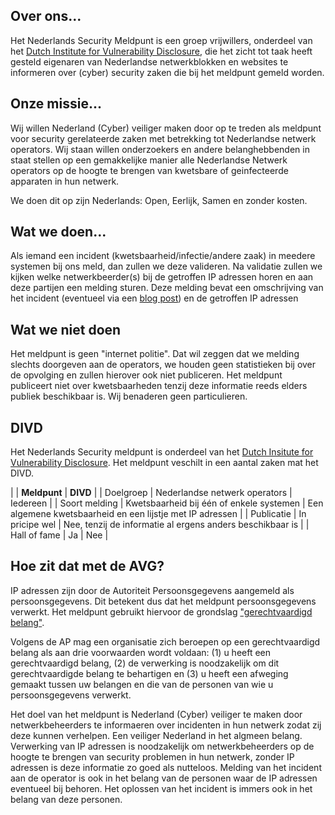 
## Over ons...

Het Nederlands Security Meldpunt is een groep vrijwillers, onderdeel van het [Dutch Institute for Vulnerability Disclosure](https://divd.nl), die het zicht tot taak heeft gesteld eigenaren van Nederlandse netwerkblokken en websites te informeren over (cyber) security zaken die bij het meldpunt gemeld worden.

## Onze missie...

Wij willen Nederland (Cyber) veiliger maken door op te treden als meldpunt voor security gerelateerde zaken met betrekking tot Nederlandse netwerk operators. Wij staan willen onderzoekers en andere belanghebbenden in staat stellen op een gemakkelijke manier alle Nederlandse Netwerk operators op de hoogte te brengen van kwetsbare of geinfecteerde apparaten in hun netwerk.

We doen dit op zijn Nederlands: Open, Eerlijk, Samen en zonder kosten.

## Wat we doen...

Als iemand een incident (kwetsbaarheid/infectie/andere zaak) in meedere systemen bij ons meld, dan zullen we deze valideren. Na validatie zullen we kijken welke netwerkbeerder(s) bij de getroffen IP adressen horen en aan deze partijen een melding sturen. Deze melding bevat een omschrijving van het incident (eventueel via een [blog post](/blog/)) en de getroffen IP adressen

## Wat we **niet** doen

Het meldpunt is geen "internet politie". Dat wil zeggen dat we melding slechts doorgeven aan de operators, we houden geen statistieken bij over de opvolging en zullen hierover ook niet publiceren. Het meldpunt publiceert niet over kwetsbaarheden tenzij deze informatie reeds elders publiek beschikbaar is.
Wij benaderen geen particulieren.

## DIVD

Het Nederlands Security meldpunt is onderdeel van het [Dutch Insitute for Vulnerability Disclosure](https://divd.nl). Het meldpunt veschilt in een aantal zaken mat het DIVD.

|                      | **Meldpunt**                             | **DIVD** |
| Doelgroep            | Nederlandse netwerk operators            | Iedereen |
| Soort melding        | Kwetsbaarheid bij één of enkele systemen | Een algemene kwetsbaarheid en een lijstje met IP adressen |
| Publicatie           | In pricipe wel                           | Nee, tenzij de informatie al ergens anders beschikbaar is |
| Hall of fame         | Ja                                       | Nee |

## Hoe zit dat met de AVG?

IP adressen zijn door de Autoriteit Persoonsgegevens aangemeld als persoonsgegevens. Dit betekent dus dat het meldpunt persoonsgegevens verwerkt. Het meldpunt gebruikt hiervoor de grondslag ["gerechtvaardigd belang"](https://autoriteitpersoonsgegevens.nl/nl/onderwerpen/algemene-informatie-avg/mag-u-persoonsgegevens-verwerken). 

Volgens de AP mag een organisatie zich beroepen op een gerechtvaardigd belang als aan drie voorwaarden wordt voldaan: 
(1) u heeft een gerechtvaardigd belang, 
(2) de verwerking is noodzakelijk om dit gerechtvaardigde belang te behartigen en 
(3) u heeft een afweging gemaakt tussen uw belangen en die van de personen van wie u persoonsgegevens verwerkt.

Het doel van het meldpunt is Nederland (Cyber) veiliger te maken door netwerkbeheerders te informaeren over incidenten in hun netwerk zodat zij deze kunnen verhelpen. Een veiliger Nederland in het algmeen belang.
Verwerking van IP adressen is noodzakelijk om netwerkbeheerders op de hoogte te brengen van security problemen in hun netwerk, zonder IP adressen is deze informatie zo goed als nutteloos.
Melding van het incident aan de operator is ook in het belang van de personen waar de IP adressen eventueel bij behoren. Het oplossen van het incident is immers ook in het belang van deze personen.